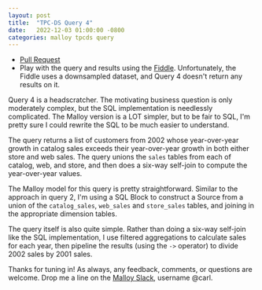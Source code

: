 ```yaml
---
layout: post
title:  "TPC-DS Query 4"
date:   2022-12-03 01:00:00 -0800
categories: malloy tpcds query
---
```

- [Pull Request](https://github.com/carlineng/malloy-tpcds/pull/8/files)
- Play with the query and results using the [Fiddle](https://carlineng.github.io/tpcds-fiddle/?q=4+-+Query+04&t=&m=TPC-DS). Unfortunately, the Fiddle uses a downsampled dataset, and Query 4 doesn't return any results on it.

Query 4 is a headscratcher. The motivating business question is only moderately complex, but the SQL implementation is needlessly complicated. The Malloy version is a LOT simpler, but to be fair to SQL, I'm pretty sure I could rewrite the SQL to be much easier to understand.

The query returns a list of customers from 2002 whose year-over-year growth in catalog sales exceeds their year-over-year growth in both either store and web sales. The query unions the `sales` tables from each of catalog, web, and store, and then does a six-way self-join to compute the year-over-year values.

<script src="https://gist.github.com/carlineng/9d23494ff83319d7d5fcf38f76a3ffd2.js?file=q04.sql"></script>

The Malloy model for this query is pretty straightforward. Similar to the approach in query 2, I'm using a SQL Block to construct a Source from a union of the `catalog_sales`, `web_sales` and `store_sales` tables, and joining in the appropriate dimension tables.

<script src="https://gist.github.com/carlineng/9d23494ff83319d7d5fcf38f76a3ffd2.js?file=tpcds.malloy"></script>

The query itself is also quite simple. Rather than doing a six-way self-join like the SQL implementation, I use filtered aggregations to calculate sales for each year, then pipeline the results (using the `->` operator) to divide 2002 sales by 2001 sales.

<script src="https://gist.github.com/carlineng/9d23494ff83319d7d5fcf38f76a3ffd2.js?file=q04.malloy"></script>

Thanks for tuning in! As always, any feedback, comments, or questions are welcome. Drop me a line on the [Malloy Slack](https://malloy-community.slack.com), username @carl.
